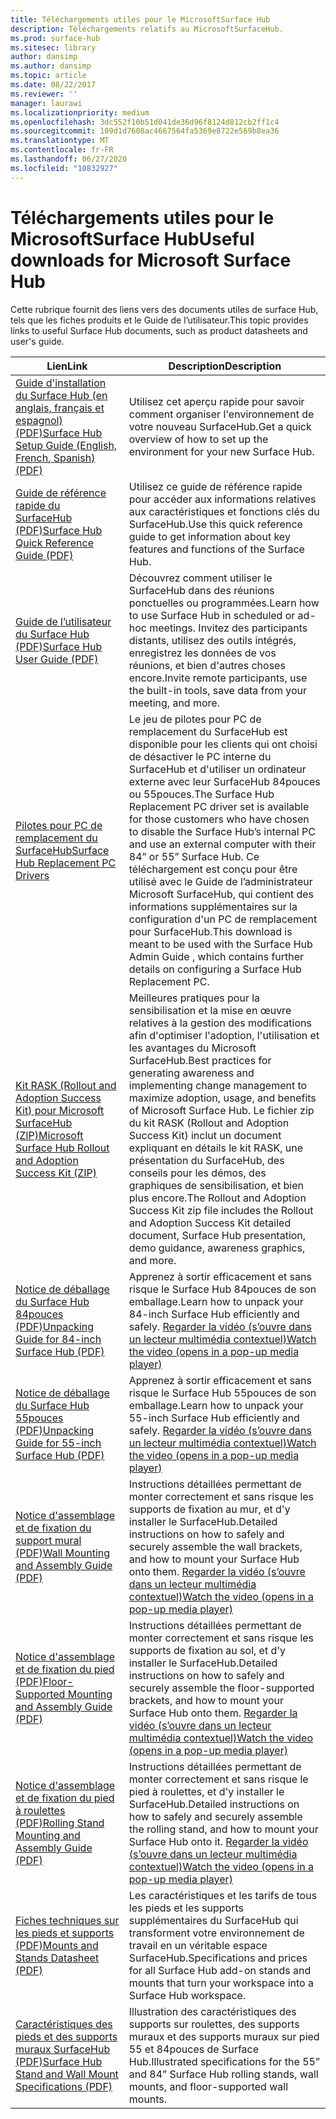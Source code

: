 ```yaml
---
title: Téléchargements utiles pour le MicrosoftSurface Hub
description: Téléchargements relatifs au MicrosoftSurfaceHub.
ms.prod: surface-hub
ms.sitesec: library
author: dansimp
ms.author: dansimp
ms.topic: article
ms.date: 08/22/2017
ms.reviewer: ''
manager: laurawi
ms.localizationpriority: medium
ms.openlocfilehash: 3dc552f10b51d041de36d96f8124d812cb2ff1c4
ms.sourcegitcommit: 109d1d7608ac4667564fa5369e8722e569b8ea36
ms.translationtype: MT
ms.contentlocale: fr-FR
ms.lasthandoff: 06/27/2020
ms.locfileid: "10832927"
---
```

# <span data-ttu-id="b9221-103">Téléchargements utiles pour le MicrosoftSurface Hub</span><span class="sxs-lookup"><span data-stu-id="b9221-103">Useful downloads for Microsoft Surface Hub</span></span>

<span data-ttu-id="b9221-104">Cette rubrique fournit des liens vers des documents utiles de surface Hub, tels que les fiches produits et le Guide de l’utilisateur.</span><span class="sxs-lookup"><span data-stu-id="b9221-104">This topic provides links to useful Surface Hub documents, such as product datasheets and user's guide.</span></span>

| <span data-ttu-id="b9221-105">Lien</span><span class="sxs-lookup"><span data-stu-id="b9221-105">Link</span></span> | <span data-ttu-id="b9221-106">Description</span><span class="sxs-lookup"><span data-stu-id="b9221-106">Description</span></span> |
| --- | --- |
| [<span data-ttu-id="b9221-107">Guide d'installation du Surface Hub (en anglais, français et espagnol) (PDF)</span><span class="sxs-lookup"><span data-stu-id="b9221-107">Surface Hub Setup Guide (English, French, Spanish) (PDF)</span></span>](https://download.microsoft.com/download/0/1/6/016363A4-8602-4F01-8281-9BE5C814DC78/Setup-Guide_EN-FR-SP.pdf) | <span data-ttu-id="b9221-108">Utilisez cet aperçu rapide pour savoir comment organiser l'environnement de votre nouveau SurfaceHub.</span><span class="sxs-lookup"><span data-stu-id="b9221-108">Get a quick overview of how to set up the environment for your new Surface Hub.</span></span> |
| [<span data-ttu-id="b9221-109">Guide de référence rapide du SurfaceHub (PDF)</span><span class="sxs-lookup"><span data-stu-id="b9221-109">Surface Hub Quick Reference Guide (PDF)</span></span>](https://download.microsoft.com/download/9/E/E/9EE660F8-3FC6-4909-969E-89EA648F06DB/Surface%20Hub%20Quick%20Reference%20Guide_en-us.pdf)  | <span data-ttu-id="b9221-110">Utilisez ce guide de référence rapide pour accéder aux informations relatives aux caractéristiques et fonctions clés du SurfaceHub.</span><span class="sxs-lookup"><span data-stu-id="b9221-110">Use this quick reference guide to get information about key features and functions of the Surface Hub.</span></span> |
| [<span data-ttu-id="b9221-111">Guide de l’utilisateur du Surface Hub (PDF)</span><span class="sxs-lookup"><span data-stu-id="b9221-111">Surface Hub User Guide (PDF)</span></span>](https://download.microsoft.com/download/3/6/B/36B6331E-0C63-4E71-A05D-EE88D05081F8/surface-hub-user-guide-en-us.pdf) | <span data-ttu-id="b9221-112">Découvrez comment utiliser le SurfaceHub dans des réunions ponctuelles ou programmées.</span><span class="sxs-lookup"><span data-stu-id="b9221-112">Learn how to use Surface Hub in scheduled or ad-hoc meetings.</span></span> <span data-ttu-id="b9221-113">Invitez des participants distants, utilisez des outils intégrés, enregistrez les données de vos réunions, et bien d'autres choses encore.</span><span class="sxs-lookup"><span data-stu-id="b9221-113">Invite remote participants, use the built-in tools, save data from your meeting, and more.</span></span> |
| [<span data-ttu-id="b9221-114">Pilotes pour PC de remplacement du SurfaceHub</span><span class="sxs-lookup"><span data-stu-id="b9221-114">Surface Hub Replacement PC Drivers</span></span>](https://www.microsoft.com/download/details.aspx?id=52210) | <span data-ttu-id="b9221-115">Le jeu de pilotes pour PC de remplacement du SurfaceHub est disponible pour les clients qui ont choisi de désactiver le PC interne du SurfaceHub et d'utiliser un ordinateur externe avec leur SurfaceHub 84pouces ou 55pouces.</span><span class="sxs-lookup"><span data-stu-id="b9221-115">The Surface Hub Replacement PC driver set is available for those customers who have chosen to disable the Surface Hub’s internal PC and use an external computer with their 84” or 55” Surface Hub.</span></span> <span data-ttu-id="b9221-116">Ce téléchargement est conçu pour être utilisé avec le Guide de l’administrateur Microsoft SurfaceHub, qui contient des informations supplémentaires sur la configuration d'un PC de remplacement pour SurfaceHub.</span><span class="sxs-lookup"><span data-stu-id="b9221-116">This download is meant to be used with the Surface Hub Admin Guide , which contains further details on configuring a Surface Hub Replacement PC.</span></span>  |
| [<span data-ttu-id="b9221-117">Kit RASK (Rollout and Adoption Success Kit) pour Microsoft SurfaceHub (ZIP)</span><span class="sxs-lookup"><span data-stu-id="b9221-117">Microsoft Surface Hub Rollout and Adoption Success Kit (ZIP)</span></span>](https://download.microsoft.com/download/F/A/3/FA3ADEA4-4966-456B-8BDE-0A594FD52C6C/Surface_Hub_Adoption_Kit_Final_0519.pdf) | <span data-ttu-id="b9221-118">Meilleures pratiques pour la sensibilisation et la mise en œuvre relatives à la gestion des modifications afin d'optimiser l'adoption, l'utilisation et les avantages du Microsoft SurfaceHub.</span><span class="sxs-lookup"><span data-stu-id="b9221-118">Best practices for generating awareness and implementing change management to maximize adoption, usage, and benefits of Microsoft Surface Hub.</span></span> <span data-ttu-id="b9221-119">Le fichier zip du kit RASK (Rollout and Adoption Success Kit) inclut un document expliquant en détails le kit RASK, une présentation du SurfaceHub, des conseils pour les démos, des graphiques de sensibilisation, et bien plus encore.</span><span class="sxs-lookup"><span data-stu-id="b9221-119">The Rollout and Adoption Success Kit zip file includes the Rollout and Adoption Success Kit detailed document, Surface Hub presentation, demo guidance, awareness graphics, and more.</span></span> |
| [<span data-ttu-id="b9221-120">Notice de déballage du Surface Hub 84pouces (PDF)</span><span class="sxs-lookup"><span data-stu-id="b9221-120">Unpacking Guide for 84-inch Surface Hub (PDF)</span></span>](https://download.microsoft.com/download/5/2/B/52B4007E-D8C8-4EED-ACA9-FEEF93F6055C/84_Unpacking_Guide_English_French-Spanish.pdf) | <span data-ttu-id="b9221-121">Apprenez à sortir efficacement et sans risque le Surface Hub 84pouces de son emballage.</span><span class="sxs-lookup"><span data-stu-id="b9221-121">Learn how to unpack your 84-inch Surface Hub efficiently and safely.</span></span> [<span data-ttu-id="b9221-122">Regarder la vidéo (s’ouvre dans un lecteur multimédia contextuel)</span><span class="sxs-lookup"><span data-stu-id="b9221-122">Watch the video (opens in a pop-up media player)</span></span>](http://compass.xbox.com/assets/75/2b/752b73dc-6e9d-4692-8ba1-0f9fc03bff6b.mov?n=04.07.16_installation_video_03_unpacking_84.mov) |
| [<span data-ttu-id="b9221-123">Notice de déballage du Surface Hub 55pouces (PDF)</span><span class="sxs-lookup"><span data-stu-id="b9221-123">Unpacking Guide for 55-inch Surface Hub (PDF)</span></span>](https://download.microsoft.com/download/2/E/7/2E7616A2-F936-4512-8052-1E2D92DFD070/55_Unpacking_Guide_English-French-Spanish.PDF) | <span data-ttu-id="b9221-124">Apprenez à sortir efficacement et sans risque le Surface Hub 55pouces de son emballage.</span><span class="sxs-lookup"><span data-stu-id="b9221-124">Learn how to unpack your 55-inch Surface Hub efficiently and safely.</span></span> [<span data-ttu-id="b9221-125">Regarder la vidéo (s’ouvre dans un lecteur multimédia contextuel)</span><span class="sxs-lookup"><span data-stu-id="b9221-125">Watch the video (opens in a pop-up media player)</span></span>](http://compass.xbox.com/assets/a9/d6/a9d6b4d7-d33f-4e8b-be92-28f7fc2c06d7.mov?n=04.07.16_installation_video_02_unpacking_55.mov) |
| [<span data-ttu-id="b9221-126">Notice d'assemblage et de fixation du support mural (PDF)</span><span class="sxs-lookup"><span data-stu-id="b9221-126">Wall Mounting and Assembly Guide (PDF)</span></span>](https://download.microsoft.com/download/7/0/2/702485E3-B55E-4DE8-B5DD-3B56F90DCF5D/SH-Guide_WACG_Wall_Mounts_EN-FR-ES-NL-DE-IT-PT-AR-DA-FI-NO-SV.pdf) | <span data-ttu-id="b9221-127">Instructions détaillées permettant de monter correctement et sans risque les supports de fixation au mur, et d'y installer le SurfaceHub.</span><span class="sxs-lookup"><span data-stu-id="b9221-127">Detailed instructions on how to safely and securely assemble the wall brackets, and how to mount your Surface Hub onto them.</span></span> [<span data-ttu-id="b9221-128">Regarder la vidéo (s’ouvre dans un lecteur multimédia contextuel)</span><span class="sxs-lookup"><span data-stu-id="b9221-128">Watch the video (opens in a pop-up media player)</span></span>](http://compass.xbox.com/assets/bf/4d/bf4d6f06-370c-45ee-88e6-c409873914e8.mov?n=04.07.16_installation_video_05_wall_mount.mov) |
| [<span data-ttu-id="b9221-129">Notice d'assemblage et de fixation du pied (PDF)</span><span class="sxs-lookup"><span data-stu-id="b9221-129">Floor-Supported Mounting and Assembly Guide (PDF)</span></span>](https://download.microsoft.com/download/7/0/2/702485E3-B55E-4DE8-B5DD-3B56F90DCF5D/SH-Guide_WACG_Floor_Support_Mount_EN-FR-ES-NL-DE-IT-AR-DA-FI-NO-SV.pdf) | <span data-ttu-id="b9221-130">Instructions détaillées permettant de monter correctement et sans risque les supports de fixation au sol, et d'y installer le SurfaceHub.</span><span class="sxs-lookup"><span data-stu-id="b9221-130">Detailed instructions on how to safely and securely assemble the floor-supported brackets, and how to mount your Surface Hub onto them.</span></span> [<span data-ttu-id="b9221-131">Regarder la vidéo (s’ouvre dans un lecteur multimédia contextuel)</span><span class="sxs-lookup"><span data-stu-id="b9221-131">Watch the video (opens in a pop-up media player)</span></span>](http://compass.xbox.com/assets/ed/de/edde468a-e1d4-4ce8-8b61-c4527dd25c81.mov?n=04.07.16_installation_video_06_floor_support_mount.mov) |
| [<span data-ttu-id="b9221-132">Notice d'assemblage et de fixation du pied à roulettes (PDF)</span><span class="sxs-lookup"><span data-stu-id="b9221-132">Rolling Stand Mounting and Assembly Guide (PDF)</span></span>](https://download.microsoft.com/download/7/0/2/702485E3-B55E-4DE8-B5DD-3B56F90DCF5D/SH-Guide_WACG_Rolling_Stands_EN-FR-ES-NL-DE-IT-AR-DA-FI-NO-SV.pdf) | <span data-ttu-id="b9221-133">Instructions détaillées permettant de monter correctement et sans risque le pied à roulettes, et d'y installer le SurfaceHub.</span><span class="sxs-lookup"><span data-stu-id="b9221-133">Detailed instructions on how to safely and securely assemble the rolling stand, and how to mount your Surface Hub onto it.</span></span> [<span data-ttu-id="b9221-134">Regarder la vidéo (s’ouvre dans un lecteur multimédia contextuel)</span><span class="sxs-lookup"><span data-stu-id="b9221-134">Watch the video (opens in a pop-up media player)</span></span>](http://compass.xbox.com/assets/1f/94/1f949613-3e4a-41e3-ad60-fe8aa7134115.mov?n=04.07.16_installation_video_04_rolling_stand_mount.mov) |
| [<span data-ttu-id="b9221-135">Fiches techniques sur les pieds et supports (PDF)</span><span class="sxs-lookup"><span data-stu-id="b9221-135">Mounts and Stands Datasheet (PDF)</span></span>](https://download.microsoft.com/download/5/0/1/501F98D9-1BCC-4448-A1DB-47056CEE33B6/20160711_Surface_Hub_Mounts_and_Stands_Datasheet.pdf) | <span data-ttu-id="b9221-136">Les caractéristiques et les tarifs de tous les pieds et les supports supplémentaires du SurfaceHub qui transforment votre environnement de travail en un véritable espace SurfaceHub.</span><span class="sxs-lookup"><span data-stu-id="b9221-136">Specifications and prices for all Surface Hub add-on stands and mounts that turn your workspace into a Surface Hub workspace.</span></span> |
| [<span data-ttu-id="b9221-137">Caractéristiques des pieds et des supports muraux SurfaceHub (PDF)</span><span class="sxs-lookup"><span data-stu-id="b9221-137">Surface Hub Stand and Wall Mount Specifications (PDF)</span></span>](https://download.microsoft.com/download/7/A/7/7A75BD0F-5A46-4BCE-B313-A80E47AEB581/20160720_Combined_Stand_Wall_Mount_Drawings.pdf) | <span data-ttu-id="b9221-138">Illustration des caractéristiques des supports sur roulettes, des supports muraux et des supports muraux sur pied 55 et 84pouces de Surface Hub.</span><span class="sxs-lookup"><span data-stu-id="b9221-138">Illustrated specifications for the 55” and 84” Surface Hub rolling stands, wall mounts, and floor-supported wall mounts.</span></span> |




